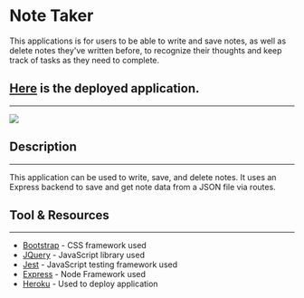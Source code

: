 # Note Taker

This applications is for users to be able to write and save notes, as well as delete notes they've written before, to recognize their thoughts and keep track of tasks as they need to complete.

## [Here](https://note-taker-app-acgonzo87.herokuapp.com/) is the deployed application.

---

![](https://i.imgur.com/ctlJDov.png)

## Description

---

This application can be used to write, save, and delete notes. It uses an Express backend to save and get note data from a JSON file via routes.

## Tool & Resources

---

- [Bootstrap](https://getbootstrap.com/) - CSS framework used
- [JQuery](https://getbootstrap.com/) - JavaScript library used
- [Jest](https://jestjs.io/) - JavaScript testing framework used
- [Express](https://expressjs.com/) - Node Framework used
- [Heroku](https://www.heroku.com/) - Used to deploy application
